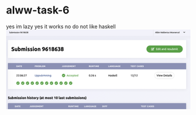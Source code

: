 # alww-task-6

yes im lazy
yes it works
no do not like haskell
![proof](Screenshot%202022-10-12%20at%2022.07.05.png)
